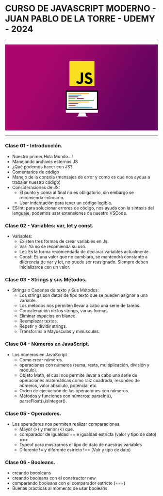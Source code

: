 # CURSO DE JAVASCRIPT MODERNO - JUAN PABLO DE LA TORRE - UDEMY - 2024

---

![Curso Moderno de JavaScript](Curso-JS-Moderno/assets/img/portada.jpg)

---

### Clase 01 - Introducción.

- Nuestro primer Hola Mundo...!
- Manejando archivos esternos JS
- ¿Qué podemos hacer con JS?
- Comentarios de código
- Manejo de la consola (mensajes de error y como es que nos aydua a trabajar nuestro código)
- Consideraciones de JS:
  - El punto y coma al final no es obligatorio, sin embargo se recomienda colocarlo.
  - Usar indentación para tener un código legible.
- ESlint: para solucionar errores de código, nos ayuda con la sintaxis del lenguaje, podemos usar extensiones de nuestro VSCode.

### Clase 02 - Variables: var, let y const.

- Variables:
  - Existen tres formas de crear variables en Js:
  - Var: Ya no se recomienda su uso.
  - Let: Es la forma recomendada de declarar variables actualmente.
  - Const: Es una valor que no cambiará, se mantendrá constante a diferencia de var y let, no puede ser reasignado. Siempre deben inicializarce con un valor.

### Clase 03 - Strings y sus Métodos.

- Strings o Cadenas de texto y Sus Métodos:
  - Los strings son datos de tipo texto que se pueden asignar a una variable.
  - Los métodos nos permiten llevar a cabo una serie de tareas.
  - Concatenación de los strings, varias formas.
  - Eliminar espacios en blanco.
  - Reemplazar textos.
  - Repetir y dividir strings.
  - Transforma a Mayúsculas y minúsculas.

### Clase 04 - Números en JavaScript.

- Los números en JavaScript
  - Como crear números.
  - operaciones con números (suma, resta, multiplicación, división y módulo).
  - Objeto Math, el cual nos permite llevar a cabo una serie de operaciones matemáticas como raiz cuadrada, resondeo de números, valor absoluto, potencia, etc.
  - Orden de ejecucioón de las operaciones con números.
  - Métodos y funciones con números: parseInt(), parseFloat(),isInteger().

### Clase 05 - Operadores.

- Los operadores nos permiten realizar comparaciones.
  - Mayor (>) y menor (<) que.
  - comparador de igualdad == e igualdad estricta (valor y tipo de dato) ===
  - Typeof para mostrarnos el tipo de dato de nuestras variables
  - Diferente != y diferente estricto !== (Valr y tipo de dato)

### Clase 06 - Booleans.

- creando boooleans
- creando booleans con el constructor new
- comparando booleans con el comparador estricto (===)
- Buenas prácticas al momento de usar booleans
